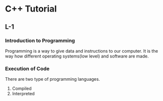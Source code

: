 # C++ Tutorial

## L-1

### Introduction to Programming

Programming is a way to give data and instructions to our computer. It is the way how different operating systems(low level) and software are made.

### Execution of Code

There are two type of programming languages.
1. Compiled
2. Interpreted
